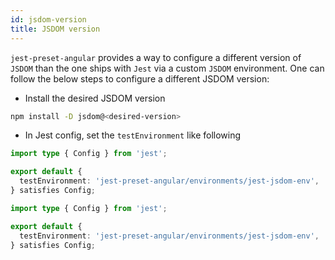```yaml
---
id: jsdom-version
title: JSDOM version
---
```


`jest-preset-angular` provides a way to configure a different version of `JSDOM` than the one ships with `Jest`
via a custom `JSDOM` environment. One can follow the below steps to configure a different JSDOM version:

- Install the desired JSDOM version

```bash npm2yarn
npm install -D jsdom@<desired-version>
```

- In Jest config, set the `testEnvironment` like following

```ts title="jest.config.ts" tab={"label": "TypeScript CJS"}
import type { Config } from 'jest';

export default {
  testEnvironment: 'jest-preset-angular/environments/jest-jsdom-env',
} satisfies Config;
```

```ts title="jest.config.mts" tab={"label": "TypeScript ESM"}
import type { Config } from 'jest';

export default {
  testEnvironment: 'jest-preset-angular/environments/jest-jsdom-env',
} satisfies Config;
```
